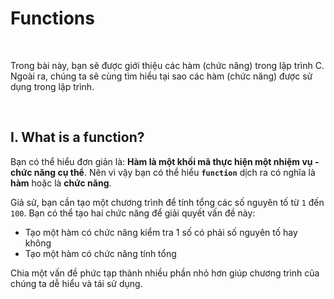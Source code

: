 # Functions

<br />

Trong bài này, bạn sẽ được giới thiệu các hàm (chức năng) trong lập trình C. Ngoài ra, chúng ta sẽ cùng tìm hiểu tại sao các hàm (chức năng) được sử dụng trong lập trình.

<br />

## I. What is a function?

Bạn có thể hiểu đơn giản là: **Hàm là một khối mã thực hiện một nhiệm vụ - chức năng cụ thể**. Nên vì vậy bạn có thể hiểu **`function`**  dịch ra có nghĩa là **hàm** hoặc là **chức năng**.

Giả sử, bạn cần tạo một chương trình để tính tổng các số nguyên tố từ `1` đến `100`. Bạn có thể tạo hai chức năng để giải quyết vấn đề này:

- Tạo một hàm có chức năng kiểm tra 1 số có phải số nguyên tố hay không
- Tạo một hàm có chức năng tính tổng

Chia một vấn đề phức tạp thành nhiều phần nhỏ hơn giúp chương trình của chúng ta dễ hiểu và tái sử dụng.
